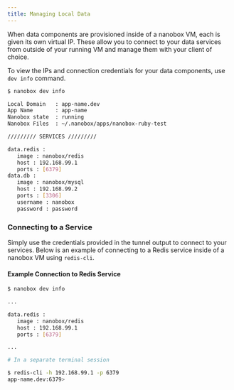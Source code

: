 ```yaml
---
title: Managing Local Data
---
```


When data components are provisioned inside of a nanobox VM, each is given its own virtual IP. These allow you to connect to your data services from outside of your running VM and manage them with your client of choice.

To view the IPs and connection credentials for your data components, use `dev info` command.

```bash
$ nanobox dev info

Local Domain   : app-name.dev
App Name       : app-name
Nanobox state  : running
Nanobox Files  : ~/.nanobox/apps/nanobox-ruby-test

///////// SERVICES /////////

data.redis :
   image : nanobox/redis
   host : 192.168.99.1
   ports : [6379]
data.db :
   image : nanobox/mysql
   host : 192.168.99.2
   ports : [3306]
   username : nanobox
   password : password
```

### Connecting to a Service
Simply use the credentials provided in the tunnel output to connect to your services. Below is an example of connecting to a Redis service inside of a nanobox VM using `redis-cli`.

#### Example Connection to Redis Service
```bash
$ nanobox dev info

...

data.redis :
   image : nanobox/redis
   host : 192.168.99.1
   ports : [6379]

...

# In a separate terminal session

$ redis-cli -h 192.168.99.1 -p 6379
app-name.dev:6379>
```

